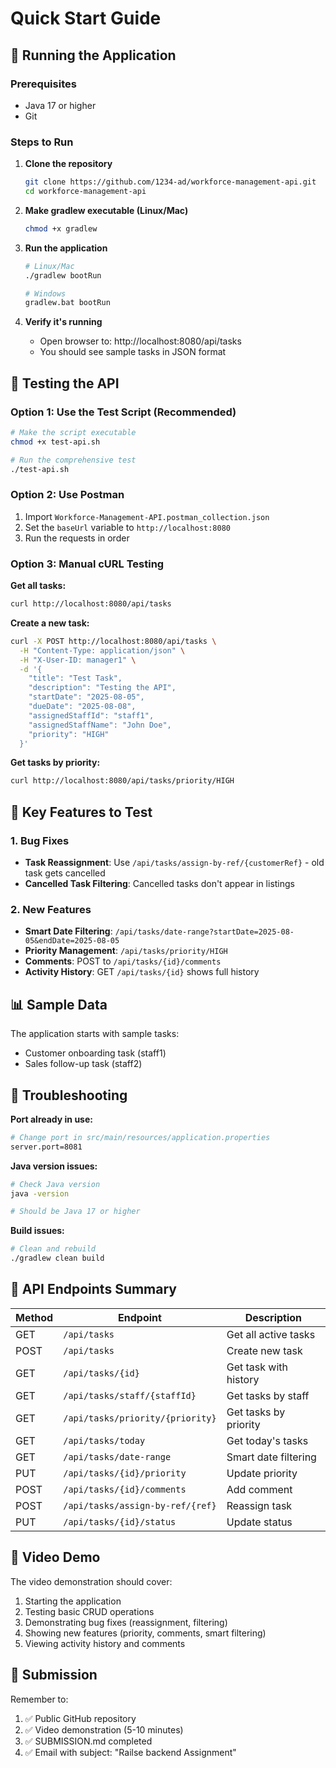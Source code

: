 # Quick Start Guide

## 🚀 Running the Application

### Prerequisites
- Java 17 or higher
- Git

### Steps to Run

1. **Clone the repository**
   ```bash
   git clone https://github.com/1234-ad/workforce-management-api.git
   cd workforce-management-api
   ```

2. **Make gradlew executable (Linux/Mac)**
   ```bash
   chmod +x gradlew
   ```

3. **Run the application**
   ```bash
   # Linux/Mac
   ./gradlew bootRun
   
   # Windows
   gradlew.bat bootRun
   ```

4. **Verify it's running**
   - Open browser to: http://localhost:8080/api/tasks
   - You should see sample tasks in JSON format

## 🧪 Testing the API

### Option 1: Use the Test Script (Recommended)
```bash
# Make the script executable
chmod +x test-api.sh

# Run the comprehensive test
./test-api.sh
```

### Option 2: Use Postman
1. Import `Workforce-Management-API.postman_collection.json`
2. Set the `baseUrl` variable to `http://localhost:8080`
3. Run the requests in order

### Option 3: Manual cURL Testing

**Get all tasks:**
```bash
curl http://localhost:8080/api/tasks
```

**Create a new task:**
```bash
curl -X POST http://localhost:8080/api/tasks \
  -H "Content-Type: application/json" \
  -H "X-User-ID: manager1" \
  -d '{
    "title": "Test Task",
    "description": "Testing the API",
    "startDate": "2025-08-05",
    "dueDate": "2025-08-08",
    "assignedStaffId": "staff1",
    "assignedStaffName": "John Doe",
    "priority": "HIGH"
  }'
```

**Get tasks by priority:**
```bash
curl http://localhost:8080/api/tasks/priority/HIGH
```

## 🎯 Key Features to Test

### 1. Bug Fixes
- **Task Reassignment**: Use `/api/tasks/assign-by-ref/{customerRef}` - old task gets cancelled
- **Cancelled Task Filtering**: Cancelled tasks don't appear in listings

### 2. New Features
- **Smart Date Filtering**: `/api/tasks/date-range?startDate=2025-08-05&endDate=2025-08-05`
- **Priority Management**: `/api/tasks/priority/HIGH`
- **Comments**: POST to `/api/tasks/{id}/comments`
- **Activity History**: GET `/api/tasks/{id}` shows full history

## 📊 Sample Data

The application starts with sample tasks:
- Customer onboarding task (staff1)
- Sales follow-up task (staff2)

## 🔧 Troubleshooting

**Port already in use:**
```bash
# Change port in src/main/resources/application.properties
server.port=8081
```

**Java version issues:**
```bash
# Check Java version
java -version

# Should be Java 17 or higher
```

**Build issues:**
```bash
# Clean and rebuild
./gradlew clean build
```

## 📝 API Endpoints Summary

| Method | Endpoint | Description |
|--------|----------|-------------|
| GET | `/api/tasks` | Get all active tasks |
| POST | `/api/tasks` | Create new task |
| GET | `/api/tasks/{id}` | Get task with history |
| GET | `/api/tasks/staff/{staffId}` | Get tasks by staff |
| GET | `/api/tasks/priority/{priority}` | Get tasks by priority |
| GET | `/api/tasks/today` | Get today's tasks |
| GET | `/api/tasks/date-range` | Smart date filtering |
| PUT | `/api/tasks/{id}/priority` | Update priority |
| POST | `/api/tasks/{id}/comments` | Add comment |
| POST | `/api/tasks/assign-by-ref/{ref}` | Reassign task |
| PUT | `/api/tasks/{id}/status` | Update status |

## 🎥 Video Demo

The video demonstration should cover:
1. Starting the application
2. Testing basic CRUD operations
3. Demonstrating bug fixes (reassignment, filtering)
4. Showing new features (priority, comments, smart filtering)
5. Viewing activity history and comments

## 📧 Submission

Remember to:
1. ✅ Public GitHub repository
2. ✅ Video demonstration (5-10 minutes)
3. ✅ SUBMISSION.md completed
4. ✅ Email with subject: "Railse backend Assignment"